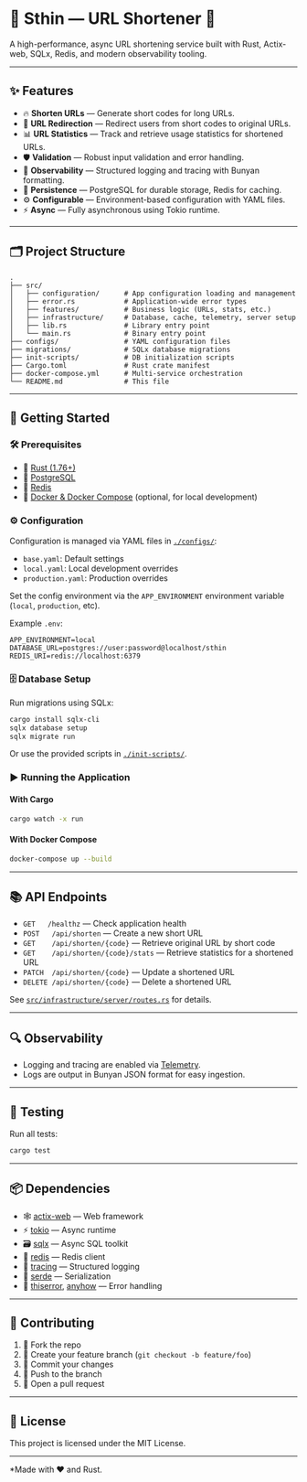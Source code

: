 # 🔗 Sthin — URL Shortener 🚀

A high-performance, async URL shortening service built with Rust, Actix-web, SQLx, Redis, and modern observability tooling.

---

## ✨ Features

- 🔥 **Shorten URLs** — Generate short codes for long URLs.
- 🚦 **URL Redirection** — Redirect users from short codes to original URLs.
- 📊 **URL Statistics** — Track and retrieve usage statistics for shortened URLs.
- 🛡️ **Validation** — Robust input validation and error handling.
- 👀 **Observability** — Structured logging and tracing with Bunyan formatting.
- 💾 **Persistence** — PostgreSQL for durable storage, Redis for caching.
- ⚙️ **Configurable** — Environment-based configuration with YAML files.
- ⚡ **Async** — Fully asynchronous using Tokio runtime.

---

## 🗂️ Project Structure

```
.
├── src/
│   ├── configuration/      # App configuration loading and management
│   ├── error.rs            # Application-wide error types
│   ├── features/           # Business logic (URLs, stats, etc.)
│   ├── infrastructure/     # Database, cache, telemetry, server setup
│   ├── lib.rs              # Library entry point
│   └── main.rs             # Binary entry point
├── configs/                # YAML configuration files
├── migrations/             # SQLx database migrations
├── init-scripts/           # DB initialization scripts
├── Cargo.toml              # Rust crate manifest
├── docker-compose.yml      # Multi-service orchestration
└── README.md               # This file
```

---

## 🚀 Getting Started

### 🛠️ Prerequisites

- 🦀 [Rust (1.76+)](https://rustup.rs/)
- 🐘 [PostgreSQL](https://www.postgresql.org/)
- 🐳 [Redis](https://redis.io/)
- 🐋 [Docker & Docker Compose](https://docs.docker.com/compose/) (optional, for local development)

### ⚙️ Configuration

Configuration is managed via YAML files in [`./configs/`](configs/):

- `base.yaml`: Default settings
- `local.yaml`: Local development overrides
- `production.yaml`: Production overrides

Set the config environment via the `APP_ENVIRONMENT` environment variable (`local`, `production`, etc).

Example `.env`:

```
APP_ENVIRONMENT=local
DATABASE_URL=postgres://user:password@localhost/sthin
REDIS_URI=redis://localhost:6379
```

### 🗄️ Database Setup

Run migrations using SQLx:

```sh
cargo install sqlx-cli
sqlx database setup
sqlx migrate run
```

Or use the provided scripts in [`./init-scripts/`](init-scripts/).

### ▶️ Running the Application

#### With Cargo

```sh
cargo watch -x run
```

#### With Docker Compose

```sh
docker-compose up --build
```

---

## 📚 API Endpoints

- `GET   /healthz` — Check application health
- `POST   /api/shorten` — Create a new short URL
- `GET    /api/shorten/{code}` — Retrieve original URL by short code
- `GET    /api/shorten/{code}/stats` — Retrieve statistics for a shortened URL
- `PATCH  /api/shorten/{code}` — Update a shortened URL
- `DELETE /api/shorten/{code}` — Delete a shortened URL

See [`src/infrastructure/server/routes.rs`](src/infrastructure/server/routes.rs) for details.

---

## 🔍 Observability

- Logging and tracing are enabled via [Telemetry](src/infrastructure/telemetry/telemetry.rs).
- Logs are output in Bunyan JSON format for easy ingestion.

---

## 🧪 Testing

Run all tests:

```sh
cargo test
```

---

## 📦 Dependencies

- 🕸️ [actix-web](https://crates.io/crates/actix-web) — Web framework
- ⚡ [tokio](https://crates.io/crates/tokio) — Async runtime
- 🗃️ [sqlx](https://crates.io/crates/sqlx) — Async SQL toolkit
- 🧠 [redis](https://crates.io/crates/redis) — Redis client
- 📝 [tracing](https://crates.io/crates/tracing) — Structured logging
- 🔄 [serde](https://crates.io/crates/serde) — Serialization
- 🛑 [thiserror](https://crates.io/crates/thiserror), [anyhow](https://crates.io/crates/anyhow) — Error handling

---

## 🤝 Contributing

1. 🍴 Fork the repo
2. 🌱 Create your feature branch (`git checkout -b feature/foo`)
3. 💾 Commit your changes
4. 🚀 Push to the branch
5. 📝 Open a pull request

---

## 📄 License

This project is licensed under the MIT License.

---

\*Made with ❤️ and Rust.

 <!-- Project Detail by: [Roadmap.sh](https://roadmap.sh/projects/url-shortening-service) -->
